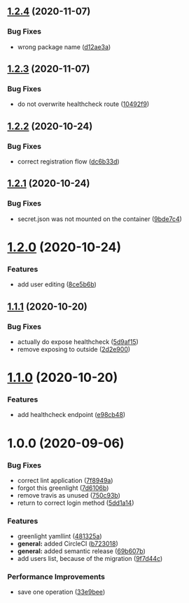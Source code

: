 ## [1.2.4](https://github.com/AEGEE/gsuite-wrapper/compare/1.2.3...1.2.4) (2020-11-07)


### Bug Fixes

* wrong package name ([d12ae3a](https://github.com/AEGEE/gsuite-wrapper/commit/d12ae3af3a7be97fcc227fbf69dabac3f8b4f9d2))

## [1.2.3](https://github.com/AEGEE/gsuite-wrapper/compare/1.2.2...1.2.3) (2020-11-07)


### Bug Fixes

* do not overwrite healthcheck route ([10492f9](https://github.com/AEGEE/gsuite-wrapper/commit/10492f9371d5b4c86ec9c8aa844da2c97261d1e7))

## [1.2.2](https://github.com/AEGEE/gsuite-wrapper/compare/1.2.1...1.2.2) (2020-10-24)


### Bug Fixes

* correct registration flow ([dc6b33d](https://github.com/AEGEE/gsuite-wrapper/commit/dc6b33dc78cd549da816c834c74dc12b16a8ad3b))

## [1.2.1](https://github.com/AEGEE/oms-gsuite-wrapper/compare/1.2.0...1.2.1) (2020-10-24)


### Bug Fixes

* secret.json was not mounted on the container ([9bde7c4](https://github.com/AEGEE/oms-gsuite-wrapper/commit/9bde7c4e23252d32fd92e73bc485352a140ec10e))

# [1.2.0](https://github.com/AEGEE/oms-gsuite-wrapper/compare/1.1.1...1.2.0) (2020-10-24)


### Features

* add user editing ([8ce5b6b](https://github.com/AEGEE/oms-gsuite-wrapper/commit/8ce5b6ba8621c784c663c27205f98171e71e93c1))

## [1.1.1](https://github.com/AEGEE/oms-gsuite-wrapper/compare/1.1.0...1.1.1) (2020-10-20)


### Bug Fixes

* actually do expose healthcheck ([5d9af15](https://github.com/AEGEE/oms-gsuite-wrapper/commit/5d9af15680bd1ab67f91062731a845f253ba49fe))
* remove exposing to outside ([2d2e900](https://github.com/AEGEE/oms-gsuite-wrapper/commit/2d2e900692de40f92fcfdb99817215d038e79d58))

# [1.1.0](https://github.com/AEGEE/oms-gsuite-wrapper/compare/1.0.0...1.1.0) (2020-10-20)


### Features

* add healthcheck endpoint ([e98cb48](https://github.com/AEGEE/oms-gsuite-wrapper/commit/e98cb48a9a60785899d4afd6b73239b7b94da252))

# 1.0.0 (2020-09-06)


### Bug Fixes

* correct lint application ([7f8949a](https://github.com/AEGEE/oms-gsuite-wrapper/commit/7f8949a52f3c5579d7b3fc0bbbd51eca25951f58))
* forgot this greenlight ([7d6106b](https://github.com/AEGEE/oms-gsuite-wrapper/commit/7d6106bc9ec810e58411201910c0f4766dd04a7a))
* remove travis as unused ([750c93b](https://github.com/AEGEE/oms-gsuite-wrapper/commit/750c93b1999023d3055f39c2458e58af1ab0e1a6))
* return to correct login method ([5dd1a14](https://github.com/AEGEE/oms-gsuite-wrapper/commit/5dd1a14752b13aa56871627eee264f5e3d513f7b))


### Features

* greenlight yamllint ([481325a](https://github.com/AEGEE/oms-gsuite-wrapper/commit/481325a216410050ac8b5fcf1667e83bcc267672))
* **general:** added CircleCI ([b723018](https://github.com/AEGEE/oms-gsuite-wrapper/commit/b723018cac388ef93e074fdf18bc61b4fcac4e02))
* **general:** added semantic release ([69b607b](https://github.com/AEGEE/oms-gsuite-wrapper/commit/69b607b5947e5d82f1c20a208bae68e0b9e7c501))
* add users list, because of the migration ([9f7d44c](https://github.com/AEGEE/oms-gsuite-wrapper/commit/9f7d44c2c824c2a9e1f5250ac858581f08b8d0f8))


### Performance Improvements

* save one operation ([33e9bee](https://github.com/AEGEE/oms-gsuite-wrapper/commit/33e9bee85eafd6cfd5d115d8e085567aeebb04b4))
